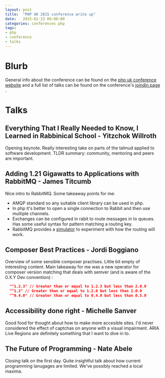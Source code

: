 ```yaml
---
layout: post
title:  "PHP UK 2015 conference write up"
date:   2015-02-23 09:00:00
categories: conferences php
tags:
- php
- conference
- talks
---
```


Blurb
======
General info about the conference can be found on the [php uk conference website][phpuk2015-website] and a full list of talks can be found on
the conference's [joindin page][phpuk2015-joindin] .


Talks
======

## Everything That I Really Needed to Know, I Learned in Rabbinical School - Yitzchok Willroth
Opening keynote. Really interesting take on parts of the talmud applied to software development. TLDR summary: community, mentoring and peers are important.

## Adding 1.21 Gigawatts to Applications with RabbitMQ - James Titcumb
Nice intro to RabbitMQ. Some takeaway points for me:
- AMQP standard so any suitable client library can be used in php.
- In php it's better to open a single connection to Rabbit and then use multiple channels.
- Exchanges can be configured in rabit to route messages in to queues. Has some useful syntax for pattern matching a routing key.
- RabbitMQ provides a [simulator][rabbitmq-simulator] to experiment with how the routing will work.

## Composer Best Practices - Jordi Boggiano
Overview of some sensible composer practises. Little bit empty of interesting content. Main takeaway for me was a new operator for composer version matching that deals with semver (and is aware of the 0.X.Y Dev convention) :
```JSON
  "^1.2.3" // Greater than or equal to 1.2.3 but less than 2.0.0
  "^1.2" // Greater than or equal to 1.2.0 but less than 2.0.0
  "^0.4.0" // Greater than or equal to 0.4.0 but less than 0.5.0
```

## Accessibility done right -  Michelle Sanver
Good food for thought about how to make more accesible sites. I'd never considered the effect of captchas on anyone with a visual impairment. ARIA Live Regions are definitely something that I want to dive in to.

## The Future of Programming - Nate Abele 
Closing talk on the first day. Quite insightful talk about how  current programming lanugages are limited. We've possibly reached a local maxima.

[phpuk2015-website]: http://phpconference.co.uk/
[phpuk2015-joindin]: https://joind.in/event/view/3063

[rabbitmq-simulator]: http://tryrabbitmq.com/
